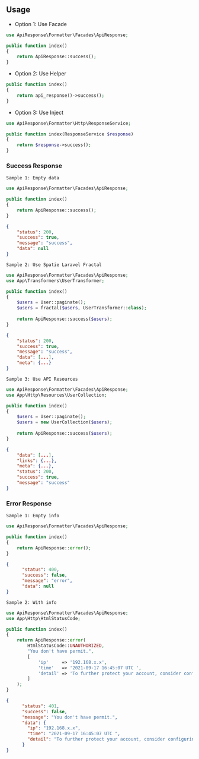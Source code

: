 ## Usage

- Option 1: Use Facade
```php
use ApiResponse\Formatter\Facades\ApiResponse;

public function index()
{
    return ApiResponse::success();
}
```

- Option 2: Use Helper
```php
public function index()
{
    return api_response()->success();
}
```

- Option 3: Use Inject
```php
use ApiResponse\Formatter\Http\ResponseService;

public function index(ResponseService $response)
{
    return $response->success();
}
```

### Success Response
``Sample 1: Empty data``
```php
use ApiResponse\Formatter\Facades\ApiResponse;

public function index()
{
    return ApiResponse::success();
}
```
```json
{
    "status": 200,
    "success": true,
    "message": "success",
    "data": null
}
```

``Sample 2: Use Spatie Laravel Fractal``
```php
use ApiResponse\Formatter\Facades\ApiResponse;
use App\Transformers\UserTransformer;

public function index()
{   
    $users = User::paginate();
    $users = fractal($users, UserTransformer::class);
    
    return ApiResponse::success($users);
}
```
```json
{
    "status": 200,
    "success": true,
    "message": "success",
    "data": [...],
    "meta": {...}
}
```

``Sample 3: Use API Resources``
```php
use ApiResponse\Formatter\Facades\ApiResponse;
use App\Http\Resources\UserCollection;

public function index()
{   
    $users = User::paginate();
    $users = new UserCollection($users);
    
    return ApiResponse::success($users);
}
```
```json
{
    "data": [...],
    "links": {...},
    "meta": {...},
    "status": 200,
    "success": true,
    "message": "success"
}
```

### Error Response
``Sample 1: Empty info``
```php
use ApiResponse\Formatter\Facades\ApiResponse;

public function index()
{
    return ApiResponse::error();
}
```
```json
{
      "status": 400,
      "success": false,
      "message": "error",
      "data": null
}
```

``Sample 2: With info``
```php
use ApiResponse\Formatter\Facades\ApiResponse;
use App\Http\HtmlStatusCode;

public function index()
{ 
    return ApiResponse::error(
        HtmlStatusCode::UNAUTHORIZED,
        "You don't have permit.",
        [
            'ip'     => '192.168.x.x',
            'time'   => '2021-09-17 16:45:07 UTC ',
            'detail' => 'To further protect your account, consider configuring a two-factor authentication method.'
        ]
    );
}
```
```json
{
      "status": 401,
      "success": false,
      "message": "You don't have permit.",
      "data": {
        "ip": "192.168.x.x",
        "time": "2021-09-17 16:45:07 UTC ",
        "detail": "To further protect your account, consider configuring a two-factor authentication method."
      }
}
```